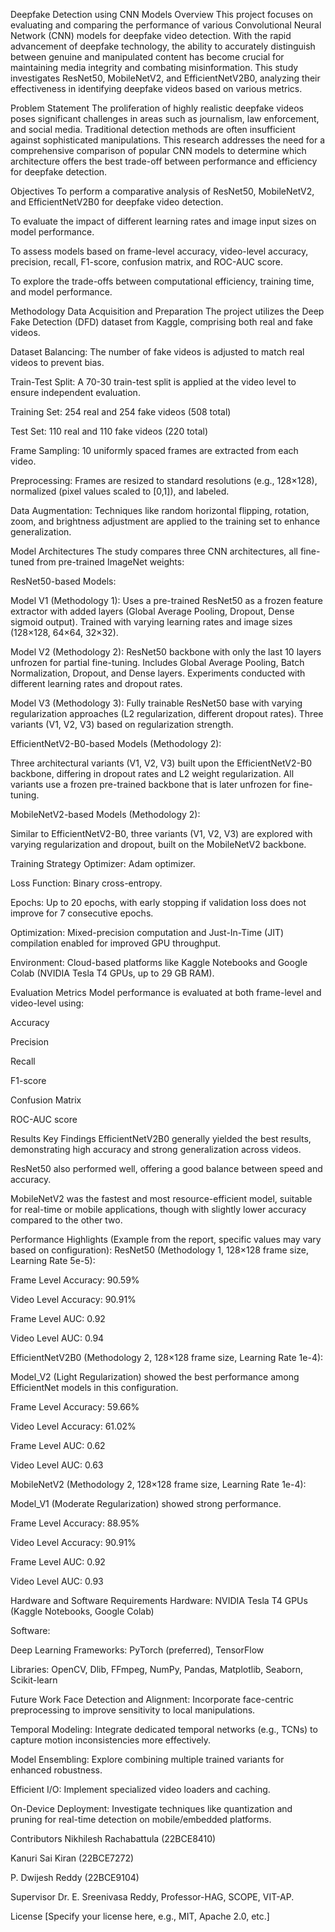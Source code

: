 Deepfake Detection using CNN Models
Overview
This project focuses on evaluating and comparing the performance of various Convolutional Neural Network (CNN) models for deepfake video detection. With the rapid advancement of deepfake technology, the ability to accurately distinguish between genuine and manipulated content has become crucial for maintaining media integrity and combating misinformation. This study investigates ResNet50, MobileNetV2, and EfficientNetV2B0, analyzing their effectiveness in identifying deepfake videos based on various metrics.

Problem Statement
The proliferation of highly realistic deepfake videos poses significant challenges in areas such as journalism, law enforcement, and social media. Traditional detection methods are often insufficient against sophisticated manipulations. This research addresses the need for a comprehensive comparison of popular CNN models to determine which architecture offers the best trade-off between performance and efficiency for deepfake detection.

Objectives
To perform a comparative analysis of ResNet50, MobileNetV2, and EfficientNetV2B0 for deepfake video detection.

To evaluate the impact of different learning rates and image input sizes on model performance.

To assess models based on frame-level accuracy, video-level accuracy, precision, recall, F1-score, confusion matrix, and ROC-AUC score.

To explore the trade-offs between computational efficiency, training time, and model performance.

Methodology
Data Acquisition and Preparation
The project utilizes the Deep Fake Detection (DFD) dataset from Kaggle, comprising both real and fake videos.

Dataset Balancing: The number of fake videos is adjusted to match real videos to prevent bias.

Train-Test Split: A 70-30 train-test split is applied at the video level to ensure independent evaluation.

Training Set: 254 real and 254 fake videos (508 total)

Test Set: 110 real and 110 fake videos (220 total)

Frame Sampling: 10 uniformly spaced frames are extracted from each video.

Preprocessing: Frames are resized to standard resolutions (e.g., 128×128), normalized (pixel values scaled to [0,1]), and labeled.

Data Augmentation: Techniques like random horizontal flipping, rotation, zoom, and brightness adjustment are applied to the training set to enhance generalization.

Model Architectures
The study compares three CNN architectures, all fine-tuned from pre-trained ImageNet weights:

ResNet50-based Models:

Model V1 (Methodology 1): Uses a pre-trained ResNet50 as a frozen feature extractor with added layers (Global Average Pooling, Dropout, Dense sigmoid output). Trained with varying learning rates and image sizes (128×128, 64×64, 32×32).

Model V2 (Methodology 2): ResNet50 backbone with only the last 10 layers unfrozen for partial fine-tuning. Includes Global Average Pooling, Batch Normalization, Dropout, and Dense layers. Experiments conducted with different learning rates and dropout rates.

Model V3 (Methodology 3): Fully trainable ResNet50 base with varying regularization approaches (L2 regularization, different dropout rates). Three variants (V1, V2, V3) based on regularization strength.

EfficientNetV2-B0-based Models (Methodology 2):

Three architectural variants (V1, V2, V3) built upon the EfficientNetV2-B0 backbone, differing in dropout rates and L2 weight regularization. All variants use a frozen pre-trained backbone that is later unfrozen for fine-tuning.

MobileNetV2-based Models (Methodology 2):

Similar to EfficientNetV2-B0, three variants (V1, V2, V3) are explored with varying regularization and dropout, built on the MobileNetV2 backbone.

Training Strategy
Optimizer: Adam optimizer.

Loss Function: Binary cross-entropy.

Epochs: Up to 20 epochs, with early stopping if validation loss does not improve for 7 consecutive epochs.

Optimization: Mixed-precision computation and Just-In-Time (JIT) compilation enabled for improved GPU throughput.

Environment: Cloud-based platforms like Kaggle Notebooks and Google Colab (NVIDIA Tesla T4 GPUs, up to 29 GB RAM).

Evaluation Metrics
Model performance is evaluated at both frame-level and video-level using:

Accuracy

Precision

Recall

F1-score

Confusion Matrix

ROC-AUC score

Results
Key Findings
EfficientNetV2B0 generally yielded the best results, demonstrating high accuracy and strong generalization across videos.

ResNet50 also performed well, offering a good balance between speed and accuracy.

MobileNetV2 was the fastest and most resource-efficient model, suitable for real-time or mobile applications, though with slightly lower accuracy compared to the other two.

Performance Highlights (Example from the report, specific values may vary based on configuration):
ResNet50 (Methodology 1, 128×128 frame size, Learning Rate 5e-5):

Frame Level Accuracy: 90.59%

Video Level Accuracy: 90.91%

Frame Level AUC: 0.92

Video Level AUC: 0.94

EfficientNetV2B0 (Methodology 2, 128×128 frame size, Learning Rate 1e-4):

Model_V2 (Light Regularization) showed the best performance among EfficientNet models in this configuration.

Frame Level Accuracy: 59.66%

Video Level Accuracy: 61.02%

Frame Level AUC: 0.62

Video Level AUC: 0.63

MobileNetV2 (Methodology 2, 128×128 frame size, Learning Rate 1e-4):

Model_V1 (Moderate Regularization) showed strong performance.

Frame Level Accuracy: 88.95%

Video Level Accuracy: 90.91%

Frame Level AUC: 0.92

Video Level AUC: 0.93

Hardware and Software Requirements
Hardware: NVIDIA Tesla T4 GPUs (Kaggle Notebooks, Google Colab)

Software:

Deep Learning Frameworks: PyTorch (preferred), TensorFlow

Libraries: OpenCV, Dlib, FFmpeg, NumPy, Pandas, Matplotlib, Seaborn, Scikit-learn

Future Work
Face Detection and Alignment: Incorporate face-centric preprocessing to improve sensitivity to local manipulations.

Temporal Modeling: Integrate dedicated temporal networks (e.g., TCNs) to capture motion inconsistencies more effectively.

Model Ensembling: Explore combining multiple trained variants for enhanced robustness.

Efficient I/O: Implement specialized video loaders and caching.

On-Device Deployment: Investigate techniques like quantization and pruning for real-time detection on mobile/embedded platforms.

Contributors
Nikhilesh Rachabattula (22BCE8410)

Kanuri Sai Kiran (22BCE7272)

P. Dwijesh Reddy (22BCE9104)

Supervisor
Dr. E. Sreenivasa Reddy, Professor-HAG, SCOPE, VIT-AP.

License
[Specify your license here, e.g., MIT, Apache 2.0, etc.]
